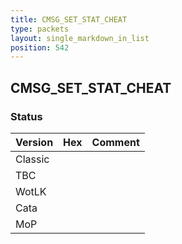 ```yaml
---
title: CMSG_SET_STAT_CHEAT
type: packets
layout: single_markdown_in_list
position: 542
---
```


## CMSG_SET_STAT_CHEAT

### Status

Version    | Hex        | Comment
---------- | ---------- | ---------- 
Classic    |            |
TBC        |            |
WotLK      |            |
Cata       |            |
MoP        |            |